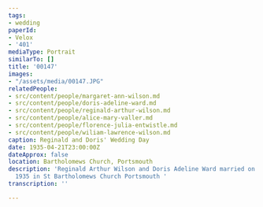 ```yaml
---
tags:
- wedding
paperId:
- Velox
- '401'
mediaType: Portrait
similarTo: []
title: '00147'
images:
- "/assets/media/00147.JPG"
relatedPeople:
- src/content/people/margaret-ann-wilson.md
- src/content/people/doris-adeline-ward.md
- src/content/people/reginald-arthur-wilson.md
- src/content/people/alice-mary-valler.md
- src/content/people/florence-julia-entwistle.md
- src/content/people/wiliam-lawrence-wilson.md
caption: Reginald and Doris' Wedding Day
date: 1935-04-21T23:00:00Z
dateApprox: false
location: Bartholomews Church, Portsmouth
description: 'Reginald Arthur Wilson and Doris Adeline Ward married on the 22 April
  1935 in St Bartholomews Church Portsmouth '
transcription: ''

---
```

